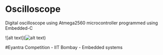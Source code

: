 # Oscilloscope
Digital oscilloscope using Atmega2560 microcontroller programmed using Embedded-C

![alt text](![alt text](https://drive.google.com/uc?export=view&id=1QGoHMdFz77fnH3nMlet5Fz6J9p0tQWvf))

#Eyantra Competition - IIT Bombay - Embedded systems
